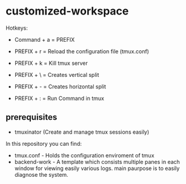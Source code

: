 # customized-workspace


Hotkeys:
- Command + a = PREFIX

- PREFIX + r = Reload the configuration file (tmux.conf)

- PREFIX + k = Kill tmux server

- PREFIX + \ = Creates vertical split

- PREFIX + - = Creates horizontal split

- PREFIX + : = Run Command in tmux

## prerequisites
- tmuxinator (Create and manage tmux sessions easily)



In this repository you can find:
 - tmux.conf - Holds the configuration enviroment of tmux
 - backend-work - A template which consists multiple panes in each window for viewing easily various logs. main paurpose is to 
                  easily diagnose the system.
